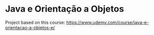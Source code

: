 #  Java e Orientação a Objetos

Project based on this course: https://www.udemy.com/course/java-e-orientacao-a-objetos-e/
